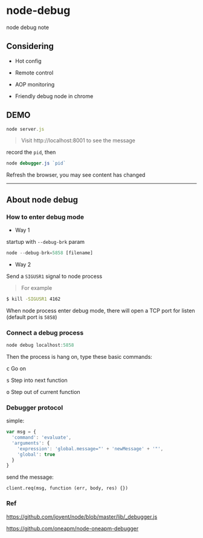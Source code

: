 # node-debug

node debug note

## Considering

- Hot config

- Remote control

- AOP monitoring

- Friendly debug node in chrome

## DEMO

```js
node server.js
```

> Visit http://localhost:8001 to see the message

record the `pid`, then

```js
node debugger.js `pid`
```

Refresh the browser, you may see content has changed

----

## About node debug

### How to enter debug mode

- Way 1

startup with `--debug-brk` param

```js
node --debug-brk=5858 [filename]
```

- Way 2

Send a `SIGUSR1` signal to node process

> For example

```bash
$ kill -SIGUSR1 4162
```

When node process enter debug mode, there will open a TCP port for listen (default port is `5858`)

### Connect a debug process

```js
node debug localhost:5858
```

Then the process is hang on, type these basic commands:

<kbd>c</kbd> Go on

<kbd>s</kbd> Step into next function

<kbd>o</kbd> Step out of current function

### Debugger protocol

simple:

```js
var msg = {
  'command': 'evaluate',
  'arguments': {
    'expression': 'global.message="' + 'newMessage' + '"',
    'global': true
  }
}
```

send the message:

```
client.req(msg, function (err, body, res) {})
```

### Ref

https://github.com/joyent/node/blob/master/lib/_debugger.js

https://github.com/oneapm/node-oneapm-debugger

